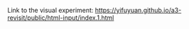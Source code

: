 Link to the visual experiment: https://yifuyuan.github.io/a3-revisit/public/html-input/index.1.html
